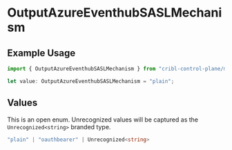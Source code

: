 # OutputAzureEventhubSASLMechanism

## Example Usage

```typescript
import { OutputAzureEventhubSASLMechanism } from "cribl-control-plane/models";

let value: OutputAzureEventhubSASLMechanism = "plain";
```

## Values

This is an open enum. Unrecognized values will be captured as the `Unrecognized<string>` branded type.

```typescript
"plain" | "oauthbearer" | Unrecognized<string>
```
